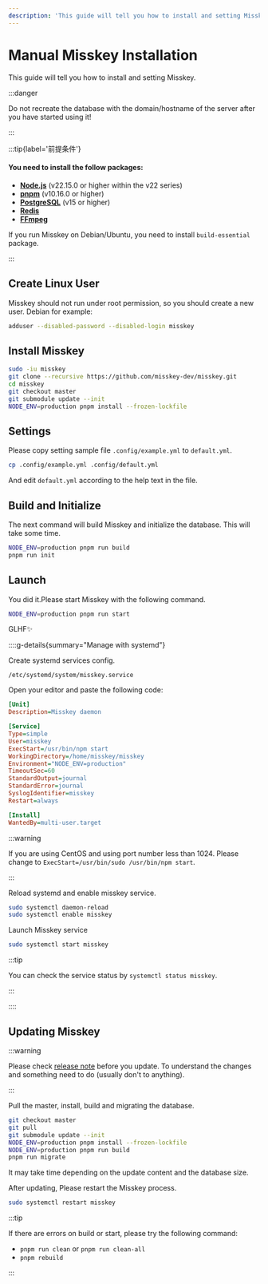 ```yaml
---
description: 'This guide will tell you how to install and setting Misskey.'
---
```


# Manual Misskey Installation

This guide will tell you how to install and setting Misskey.

:::danger

Do not recreate the database with the domain/hostname of the server after you have started using it!

:::

:::tip{label='前提条件'}

#### You need to install the follow packages:

- **[Node.js](https://nodejs.org/en/)** (v22.15.0 or higher within the v22 series)
- **[pnpm](https://pnpm.io/)** (v10.16.0 or higher)
- **[PostgreSQL](https://www.postgresql.org/)** (v15 or higher)
- **[Redis](https://redis.io/)**
- **[FFmpeg](https://www.ffmpeg.org/)**

If you run Misskey on Debian/Ubuntu, you need to install `build-essential` package.

:::

## Create Linux User

Misskey should not run under root permission, so you should create a new user.
Debian for example:

```sh
adduser --disabled-password --disabled-login misskey
```

## Install Misskey

```sh
sudo -iu misskey
git clone --recursive https://github.com/misskey-dev/misskey.git
cd misskey
git checkout master
git submodule update --init
NODE_ENV=production pnpm install --frozen-lockfile
```

## Settings

Please copy setting sample file `.config/example.yml` to `default.yml`.

```sh
cp .config/example.yml .config/default.yml
```

And edit `default.yml` according to the help text in the file.

## Build and Initialize

The next command will build Misskey and initialize the database.
This will take some time.

```sh
NODE_ENV=production pnpm run build
pnpm run init
```

## Launch

You did it.Please start Misskey with the following command.

```sh
NODE_ENV=production pnpm run start
```

GLHF✨

::::g-details{summary="Manage with systemd"}

Create systemd services config.

`/etc/systemd/system/misskey.service`

Open your editor and paste the following code:

```ini
[Unit]
Description=Misskey daemon

[Service]
Type=simple
User=misskey
ExecStart=/usr/bin/npm start
WorkingDirectory=/home/misskey/misskey
Environment="NODE_ENV=production"
TimeoutSec=60
StandardOutput=journal
StandardError=journal
SyslogIdentifier=misskey
Restart=always

[Install]
WantedBy=multi-user.target
```

:::warning

If you are using CentOS and using port number less than 1024. Please change to `ExecStart=/usr/bin/sudo /usr/bin/npm start`.

:::

Reload systemd and enable misskey service.

```sh
sudo systemctl daemon-reload
sudo systemctl enable misskey
```

Launch Misskey service

```sh
sudo systemctl start misskey
```

:::tip

You can check the service status by `systemctl status misskey`.

:::

::::

## Updating Misskey

:::warning

Please check [release note](https://github.com/misskey-dev/misskey/blob/master/CHANGELOG.md) before you update. To understand the changes and something need to do (usually don't to anything).

:::

Pull the master, install, build and migrating the database.

```sh
git checkout master
git pull
git submodule update --init
NODE_ENV=production pnpm install --frozen-lockfile
NODE_ENV=production pnpm run build
pnpm run migrate
```

It may take time depending on the update content and the database size.

After updating, Please restart the Misskey process.

```sh
sudo systemctl restart misskey
```

:::tip

If there are errors on build or start, please try the following command:

- `pnpm run clean` or `pnpm run clean-all`
- `pnpm rebuild`

:::
